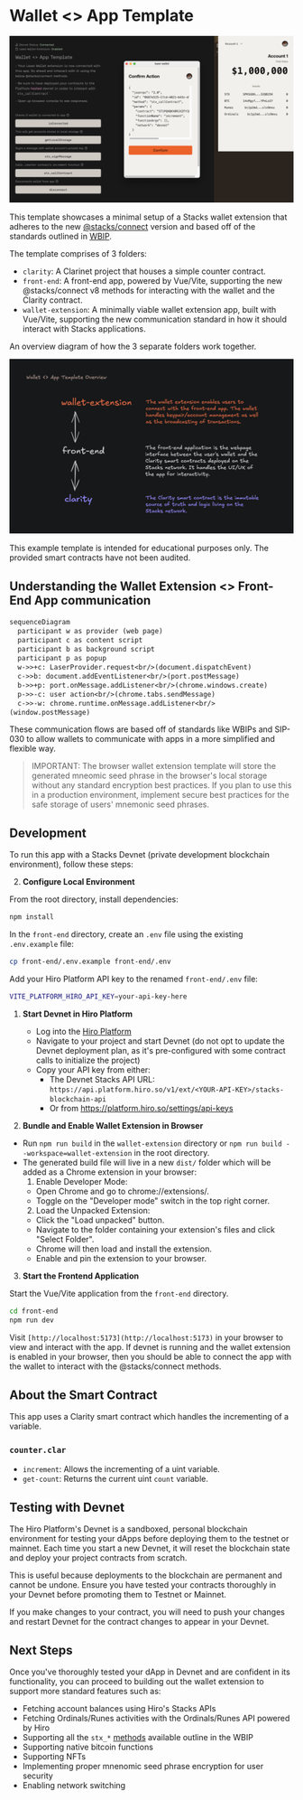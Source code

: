 # Wallet <> App Template

![Wallet <> App Preview](./preview.png)

This template showcases a minimal setup of a Stacks wallet extension that adheres to the new [@stacks/connect](https://github.com/hirosystems/connect) version and based off of the standards outlined in [WBIP](https://wbips.netlify.app/).

The template comprises of 3 folders:

- `clarity`: A Clarinet project that houses a simple counter contract.
- `front-end`: A front-end app, powered by Vue/Vite, supporting the new @stacks/connect v8 methods for interacting with the wallet and the Clarity contract.
- `wallet-extension`: A minimally viable wallet extension app, built with Vue/Vite, supporting the new communication standard in how it should interact with Stacks applications.

An overview diagram of how the 3 separate folders work together.

![Wallet <> App Overview](./overview.png)

This example template is intended for educational purposes only. The provided smart contracts have not been audited.

## Understanding the Wallet Extension <> Front-End App communication

```mermaid
sequenceDiagram
  participant w as provider (web page)
  participant c as content script
  participant b as background script
  participant p as popup
  w->>+c: LaserProvider.request<br/>(document.dispatchEvent)
  c->>b: document.addEventListener<br/>(port.postMessage)
  b->>+p: port.onMessage.addListener<br/>(chrome.windows.create)
  p->>-c: user action<br/>(chrome.tabs.sendMessage)
  c->>-w: chrome.runtime.onMessage.addListener<br/>(window.postMessage)
```

These communication flows are based off of standards like WBIPs and SIP-030 to allow wallets to communicate with apps in a more simplified and flexible way.

> IMPORTANT: The browser wallet extension template will store the generated mneomic seed phrase in the browser's local storage without any standard encryption best practices. If you plan to use this in a production environment, implement secure best practices for the safe storage of users' mnemonic seed phrases.

## Development

To run this app with a Stacks Devnet (private development blockchain environment), follow these steps:

2. **Configure Local Environment**

From the root directory, install dependencies:

```bash
npm install
```

In the `front-end` directory, create an `.env` file using the existing `.env.example` file:

```bash
cp front-end/.env.example front-end/.env
```

Add your Hiro Platform API key to the renamed `front-end/.env` file:

```bash
VITE_PLATFORM_HIRO_API_KEY=your-api-key-here
```

1. **Start Devnet in Hiro Platform**

   - Log into the [Hiro Platform](https://platform.hiro.so)
   - Navigate to your project and start Devnet (do not opt to update the Devnet deployment plan, as it's pre-configured with some contract calls to initialize the project)
   - Copy your API key from either:
     - The Devnet Stacks API URL: `https://api.platform.hiro.so/v1/ext/<YOUR-API-KEY>/stacks-blockchain-api`
     - Or from https://platform.hiro.so/settings/api-keys

2. **Bundle and Enable Wallet Extension in Browser**

- Run `npm run build` in the `wallet-extension` directory or `npm run build --workspace=wallet-extension` in the root directory.
- The generated build file will live in a new `dist/` folder which will be added as a Chrome extension in your browser:
  1. Enable Developer Mode:
  - Open Chrome and go to chrome://extensions/.
  - Toggle on the "Developer mode" switch in the top right corner.
  2. Load the Unpacked Extension:
  - Click the "Load unpacked" button.
  - Navigate to the folder containing your extension's files and click "Select Folder".
  - Chrome will then load and install the extension.
  - Enable and pin the extension to your browser.

3. **Start the Frontend Application**

Start the Vue/Vite application from the `front-end` directory.

```bash
cd front-end
npm run dev
```

Visit `[http://localhost:5173](http://localhost:5173)` in your browser to view and interact with the app. If devnet is running and the wallet extension is enabled in your browser, then you should be able to connect the app with the wallet to interact with the @stacks/connect methods.

## About the Smart Contract

This app uses a Clarity smart contract which handles the incrementing of a variable.

### `counter.clar`

- `increment`: Allows the incrementing of a uint variable.
- `get-count`: Returns the current uint `count` variable.

## Testing with Devnet

The Hiro Platform's Devnet is a sandboxed, personal blockchain environment for testing your dApps before deploying them to the testnet or mainnet. Each time you start a new Devnet, it will reset the blockchain state and deploy your project contracts from scratch.

This is useful because deployments to the blockchain are permanent and cannot be undone. Ensure you have tested your contracts thoroughly in your Devnet before promoting them to Testnet or Mainnet.

If you make changes to your contract, you will need to push your changes and restart Devnet for the contract changes to appear in your Devnet.

## Next Steps

Once you've thoroughly tested your dApp in Devnet and are confident in its functionality, you can proceed to building out the wallet extension to support more standard features such as:

- Fetching account balances using Hiro's Stacks APIs
- Fetching Ordinals/Runes activities with the Ordinals/Runes API powered by Hiro
- Supporting all the `stx_*` [methods](https://wbips.netlify.app/request_api/stx/stx_transferStx) available outline in the WBIP
- Supporting native bitcoin functions
- Supporting NFTs
- Implementing proper mnenomic seed phrase encryption for user security
- Enabling network switching
